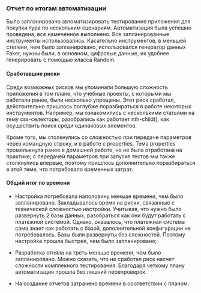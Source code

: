 ### Отчет по итогам автоматизации

Было запланировано автоматизировать тестирование приложения для покупки тура по нескольким сценариям. 
Автоматизация была успешно проведена, все намеченное выполнено. Все запланированные инструменты использовались. 
Касательно инструментов, в меньшей степени, чем было запланировано, использовался генератор данных Faker, 
нужны были, в основном, цифровые данные, их удобнее генерировать с помощью класса Random.

#### Сработавшие риски

Среди возможных рисков мы упоминали большую сложность приложения в том плане, что  учебные проекты, с которыми мы работали ранее, были несколько упрощены. 
Этот риск сработал, действительно пришлось поглубже поразбираться в работе некоторых инструментов. Например, мы ознакомились с несколькими статьями 
на тему css-селекторы, разобрались как работает nth-child(), как осуществить поиск среди одинаковых элементов.

Кроме того, мы столкнулись со сложностью при передаче параметров через командную строку, и в работе с properties.
Тема properties промелькнула ранее в домашней работе, но не была отработана на практике; с передачей параметров при запуске тестов мы также столкнулись впервые, поэтому пришлось дополнительно 
поразбираться в этой теме, что потребовало временных затрат.  
  
#### Общий итог по времени

* Настройка потребовала наполовину меньше времени, чем было запланировано. 
Закладывалось время на риски, связанные с технической сложностью настройки. Учитывая, что нужно было развернуть 2 базы данных, разобраться как они будут работать с платежной системой. 
Однако, оказалось, что платежная система сама знает как работать с базой, дополнительной конфигурации не потребовалось. 
Базы были развернуты без сложностей. Поэтому настройка прошла быстрее, чем было запланировано; 

* Разработка отняла на треть меньше времени, чем было запланировано. Можно сказать, что не сработал риск насчет сложности комплекного тестирования. 
Благодаря четкому плану автоматизация прошла без лишний перепроверок. 

* На создание отчетов затрачено времени в соответствии с планом. 
